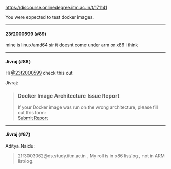https://discourse.onlinedegree.iitm.ac.in/t/171141

You were expected to test docker images.</p><hr>

<h4>23f2000599 (#89)</h4>
<p>mine is linux/amd64 sir it doesnt come under arm or x86 i think</p><hr>

<h4>Jivraj (#88)</h4>
<p>Hi <a class="mention" href="/u/23f2000599">@23f2000599</a> check this out</p>
<aside class="quote group-ds-students" data-post="1" data-topic="171141" data-username="Jivraj">
<div class="title">
<div class="quote-controls"></div>
 Jivraj:</div>
<blockquote>
<h3><strong>Docker Image Architecture Issue Report</strong></h3>
<p>If your Docker image was run on the wrong architecture, please fill out this form:<br/>
<a href="https://docs.google.com/forms/d/e/1FAIpQLSerCpqod-5ArJWTW_QW5PenyfZJHH_cmcUw3s8dAoG3zDZm8g/viewform?usp=sharing" rel="noopener nofollow ugc">Submit Report</a></p>
</blockquote>
</aside><hr>

<h4>Jivraj (#87)</h4>
<aside class="quote group-ds-students" data-post="62" data-topic="171141" data-username="Aditya_Naidu">
<div class="title">
<div class="quote-controls"></div>
 Aditya_Naidu:</div>
<blockquote>
<p>21f3003062@ds.study.iitm.ac.in , My roll is in x86 list/log , not in ARM list/log.